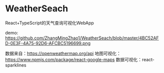 # WeatherSeach
React+TypeScript的天气查询可视化WebApp

demo:
https://github.com/ZhangMingZhao1/WeatherSeach/blob/master/4BC52AFD-0E3F-4A75-92D6-AFCBC5196699.png

数据来自：https://openweathermap.org/api
地图可视化：https://www.npmjs.com/package/react-google-maps
数据可视化：react-sparklines
